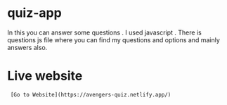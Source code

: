 # quiz-app
In this you can answer some questions . I used javascript . There is questions js file where you can find my questions and options and mainly answers also.
# Live website
`
[Go to Website](https://avengers-quiz.netlify.app/)`

